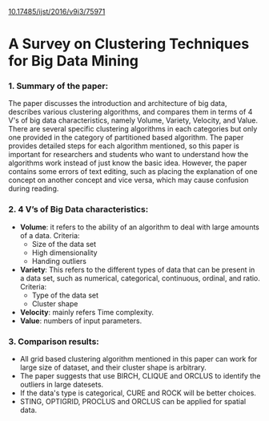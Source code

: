 [10.17485/ijst/2016/v9i3/75971](http://dx.doi.org/10.17485/ijst/2016/v9i3/75971)

# A Survey on Clustering Techniques for Big Data Mining

### 1. Summary of the paper:

The paper discusses the introduction and architecture of big data, describes various clustering algorithms, and compares them in terms of 4 V's of big data characteristics, namely Volume, Variety, Velocity, and Value. There are several specific clustering algorithms in each categories but only one provided in the category of partitioned based algorithm. The paper provides detailed steps for each algorithm mentioned, so this paper is important for researchers and students who want to understand how the algorithms work instead of just know the basic idea. However, the paper contains some errors of text editing, such as placing the explanation of one concept on another concept and vice versa, which may cause confusion during reading.

### 2.  4 V’s of Big Data characteristics:

- **Volume**: it refers to the ability of an algorithm to deal with large amounts of a data. 
	Criteria: 
	- Size of the data set
	- High dimensionality
	- Handing outliers
- **Variety**: This refers to the different types of data that can be present in a data set, such as numerical, categorical, continuous, ordinal, and ratio.
	Criteria: 
	- Type of the data set
	- Cluster shape
- **Velocity**: mainly refers Time complexity.
- **Value**: numbers of input parameters.

### 3. Comparison results:

- All grid based clustering algorithm mentioned in this paper can work for large size of dataset, and their cluster shape is arbitrary.
- The paper suggests that use BIRCH, CLIQUE and ORCLUS to identify the outliers in large datesets.
- If the data's type is categorical, CURE and ROCK will be better choices.
- STING, OPTIGRID, PROCLUS and ORCLUS can be applied for spatial data.
